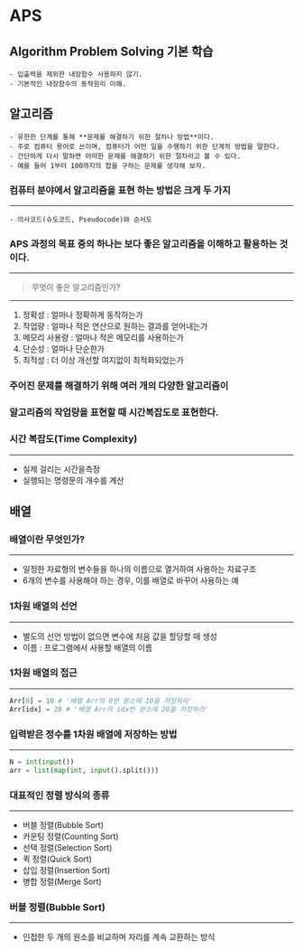 # APS
## Algorithm Problem Solving 기본 학습
    - 입출력을 제외한 내장함수 사용하지 않기.
    - 기본적인 내장함수의 동작원리 이해.
## 알고리즘
    - 유한한 단계를 통해 **문제를 해결하기 위한 절차나 방법**이다.
    - 주로 컴퓨터 용어로 쓰이며, 컴퓨터가 어떤 일을 수행하기 위한 단계적 방법을 말한다.
    - 간단하게 다시 말하면 어떠한 문제를 해결하기 위한 절차라고 볼 수 있다.
    - 예를 들어 1부터 100까지의 합을 구하는 문제를 생각해 보자.

### 컴퓨터 분야에서 알고리즘을 표현 하는 방법은 크게 두 가지
---
    - 의사코드(슈도코드, Pseudocode)와 순서도

### APS 과정의 목표 중의 하나는 보다 좋은 알고리즘을 이해하고 활용하는 것이다.
---
> 무엇이 좋은 알고리즘인가?
---
1. 정확성 : 얼마나 정확하게 동작하는가
2. 작업량 : 얼마나 적은 연산으로 원하는 결과를 얻어내는가
3. 메모리 사용량 : 얼마나 적은 메모리를 사용하는가
4. 단순성 : 얼마나 단순한가
5. 최적성 : 더 이상 개선할 여지없이 최적화되었는가

### 주어진 문제를 해결하기 위해 여러 개의 다양한 알고리즘이

### 알고리즘의 작업량을 표현할 때 시간복잡도로 표현한다.
### 시간 복잡도(Time Complexity)
---
   - 실제 걸리는 시간을측정
   - 실행되는 명령문의 개수를 계산

## 배열
### 배열이란 무엇인가?
---
   - 일정한 자료형의 변수들을 하나의 이름으로 열거하여 사용하는 자료구조
   - 6개의 변수를 사용해야 하는 경우, 이를 배열로 바꾸어 사용하는 예
### 1차원 배열의 선언
---
   - 별도의 선언 방법이 없으면 변수에 처음 값을 할당할 때 생성
   - 이름 : 프로그램에서 사용할 배열의 이름
### 1차원 배열의 접근
---
``` python
Arr[0] = 10 # '배열 Arr의 0번 원소에 10을 저장하라'
Arr[idx] = 20 # '배열 Arr의 idx번 원소에 20을 저장하라'
```

### 입력받은 정수를 1차원 배열에 저장하는 방법
---
``` python
N = int(input())
arr = list(map(int, input().split()))
```

### 대표적인 정렬 방식의 종류
---
   - 버블 정렬(Bubble Sort)
   - 카운팅 정렬(Counting Sort)
   - 선택 정렬(Selection Sort)
   - 퀵 정렬(Quick Sort)
   - 삽입 정렬(Insertion Sort)
   - 병합 정렬(Merge Sort)

### 버블 정렬(Bubble Sort)
---
   - 인접한 두 개의 원소를 비교하며 자리를 계속 교환하는 방식